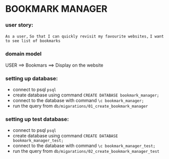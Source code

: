 # BOOKMARK MANAGER

### user story:

`As a user,`
`So that I can quickly revisit my favourite websites,`
`I want to see list of bookmarks`

### domain model

USER ==> Bookmars ==> Display on the website

### setting up database:

- connect to psql `psql`
- create database using command `CREATE DATABASE bookmark_manager;`
- connect to the database with command `\c bookmark_manager;`
- run the query from `db/migarations/01_create_bookmark_manager`

### setting up test database:

- connect to psql `psql`
- create database using command `CREATE DATABASE bookmark_manager_test;`
- connect to the database with command `\c bookmark_manager_test;`
- run the query from `db/migarations/02_create_bookmark_manager_test`
